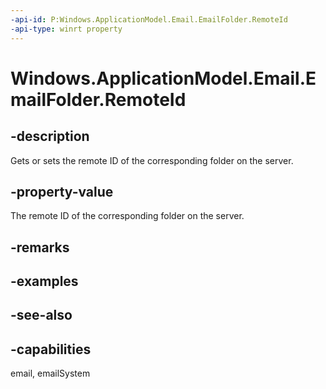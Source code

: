 ```yaml
---
-api-id: P:Windows.ApplicationModel.Email.EmailFolder.RemoteId
-api-type: winrt property
---
```


<!-- Property syntax
public string RemoteId { get;  set; }
-->

# Windows.ApplicationModel.Email.EmailFolder.RemoteId

## -description
Gets or sets the remote ID of the corresponding folder on the server.

## -property-value
The remote ID of the corresponding folder on the server.

## -remarks

## -examples

## -see-also

## -capabilities
email, emailSystem
